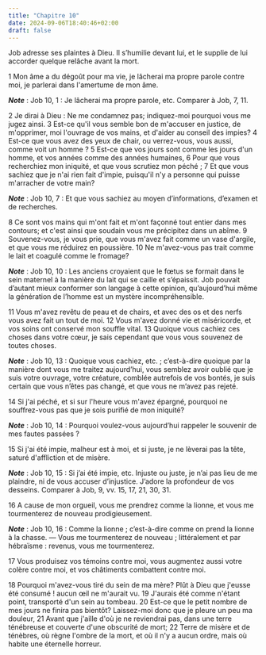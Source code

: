 ```yaml
---
title: "Chapitre 10"
date: 2024-09-06T18:40:46+02:00
draft: false
---
```



Job adresse ses plaintes à Dieu.
Il s’humilie devant lui, et le supplie de lui accorder quelque relâche avant la mort.


1 Mon âme a du dégoût pour ma vie, je lâcherai ma propre parole contre moi, je parlerai dans l'amertume de mon âme.

***Note*** :  Job 10, 1 : Je lâcherai ma propre parole, etc. Comparer à Job, 7, 11.

2 Je dirai à Dieu : Ne me condamnez pas; indiquez-moi pourquoi vous me jugez ainsi. 3 Est-ce qu'il vous semble bon de m'accuser en justice, de m'opprimer, moi l'ouvrage de vos mains, et d'aider au conseil des impies? 4 Est-ce que vous avez des yeux de chair, ou verrez-vous, vous aussi, comme voit un homme ? 5 Est-ce que vos jours sont comme les jours d'un homme, et vos années comme des années humaines, 6 Pour que vous recherchiez mon iniquité, et que vous scrutiez mon péché ; 7 Et que vous sachiez que je n'ai rien fait d'impie, puisqu'il n'y a personne qui puisse m'arracher de votre main?

***Note*** :  Job 10, 7 : Et que vous sachiez au moyen d’informations, d’examen et de recherches.


8 Ce sont vos mains qui m'ont fait et m'ont façonné tout entier dans mes contours; et c'est ainsi que soudain vous me précipitez dans un abîme. 9 Souvenez-vous, je vous prie, que vous m'avez fait comme un vase d'argile, et que vous me réduirez en poussière. 10 Ne m'avez-vous pas trait comme le lait et coagulé comme le fromage?

***Note*** :  Job 10, 10 : Les anciens croyaient que le fœtus se formait dans le sein maternel à la manière du lait qui se caille et s’épaissit. Job pouvait d’autant mieux conformer son langage à cette opinion, qu’aujourd’hui même la génération de l’homme est un mystère incompréhensible.

11 Vous m'avez revêtu de peau et de chairs, et avec des os et des nerfs vous avez fait un tout de moi. 12 Vous m'avez donné vie et miséricorde, et vos soins ont conservé mon souffle vital. 13 Quoique vous cachiez ces choses dans votre cœur, je sais cependant que vous vous souvenez de toutes choses.

***Note*** :  Job 10, 13 : Quoique vous cachiez, etc. ; c’est-à-dire quoique par la manière dont vous me traitez aujourd’hui, vous semblez avoir oublié que je suis votre ouvrage, votre créature, comblée autrefois de vos bontés, je suis certain que vous n’êtes pas changé, et que vous ne m’avez pas rejeté.

14 Si j'ai péché, et si sur l'heure vous m'avez épargné, pourquoi ne souffrez-vous pas que je sois purifié de mon iniquité?

***Note*** :  Job 10, 14 : Pourquoi voulez-vous aujourd’hui rappeler le souvenir de mes fautes passées ?

15 Si j'ai été impie, malheur est à moi, et si juste, je ne lèverai pas la tête, saturé d'affliction et de misère.

***Note*** :  Job 10, 15 : Si j’ai été impie, etc. Injuste ou juste, je n’ai pas lieu de me plaindre, ni de vous accuser d’injustice. J’adore la profondeur de vos desseins. Comparer à Job, 9, vv. 15, 17, 21, 30, 31.

16 A cause de mon orgueil, vous me prendrez comme la lionne, et vous me tourmenterez de nouveau prodigieusement.

***Note*** :  Job 10, 16 : Comme la lionne ; c’est-à-dire comme on prend la lionne à la chasse. ― Vous me tourmenterez de nouveau ; littéralement et par hébraïsme : revenus, vous me tourmenterez.

17 Vous produisez vos témoins contre moi, vous augmentez aussi votre colère contre moi, et vos châtiments combattent contre moi.


18 Pourquoi m'avez-vous tiré du sein de ma mère? Plût à Dieu que j'eusse été consumé ! aucun œil ne m'aurait vu. 19 J'aurais été comme n'étant point, transporté d'un sein au tombeau. 20 Est-ce que le petit nombre de mes jours ne finira pas bientôt? Laissez-moi donc que je pleure un peu ma douleur, 21 Avant que j'aille d'où je ne reviendrai pas, dans une terre ténébreuse et couverte d'une obscurité de mort; 22 Terre de misère et de ténèbres, où règne l'ombre de la mort, et où il n'y a aucun ordre, mais où habite une éternelle horreur.

